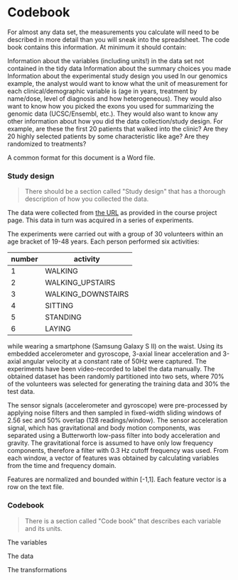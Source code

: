 Codebook
========
For almost any data set, the measurements you calculate will need to be described in more detail than you will sneak into the spreadsheet. The code book contains this information. At minimum it should contain:


Information about the variables (including units!) in the data set not contained in the tidy data
Information about the summary choices you made
Information about the experimental study design you used
In our genomics example, the analyst would want to know what the unit of measurement for each clinical/demographic variable is (age in years, treatment by name/dose, level of diagnosis and how heterogeneous). They would also want to know how you picked the exons you used for summarizing the genomic data (UCSC/Ensembl, etc.). They would also want to know any other information about how you did the data collection/study design. For example, are these the first 20 patients that walked into the clinic? Are they 20 highly selected patients by some characteristic like age? Are they randomized to treatments?

A common format for this document is a Word file. 

### Study design
>There should be a section called "Study design" that has a thorough description of how you collected the data.

The data were collected from [the URL]( https://d396qusza40orc.cloudfront.net/getdata%2Fprojectfiles%2FUCI%20HAR%20Dataset.zip) as provided in the course project page. This data in turn was acquired in a series of experiments.

The experiments were carried out with a group of 30 volunteers within an age bracket of 19-48 years. Each person performed six activities:

number|activity
 --- | ---
 1 | WALKING
 2 | WALKING_UPSTAIRS
 3 | WALKING_DOWNSTAIRS
 4 | SITTING
 5 | STANDING
 6 | LAYING

while wearing a smartphone (Samsung Galaxy S II) on the waist. Using its embedded accelerometer and gyroscope, 3-axial linear acceleration and 3-axial angular velocity at a constant rate of 50Hz were captured. The experiments have been video-recorded to label the data manually. The obtained dataset has been randomly partitioned into two sets, where 70% of the volunteers was selected for generating the training data and 30% the test data.

The sensor signals (accelerometer and gyroscope) were pre-processed by applying noise filters and then sampled in fixed-width sliding windows of 2.56 sec and 50% overlap (128 readings/window). The sensor acceleration signal, which has gravitational and body motion components, was separated using a Butterworth low-pass filter into body acceleration and gravity. The gravitational force is assumed to have only low frequency components, therefore a filter with 0.3 Hz cutoff frequency was used. From each window, a vector of features was obtained by calculating variables from the time and frequency domain.

Features are normalized and bounded within [-1,1].
Each feature vector is a row on the text file.

### Codebook
>There is a section called "Code book" that describes each variable and its units.


The variables


The data


The transformations


